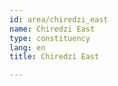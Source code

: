```yaml
---
id: area/chiredzi_east
name: Chiredzi East
type: constituency
lang: en
title: Chiredzi East

---
```

